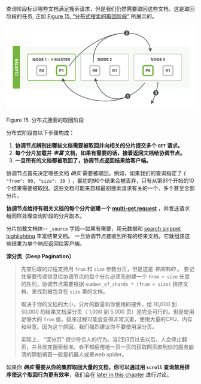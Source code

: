 查询阶段标识哪些文档满足搜索请求，但是我们仍然需要取回这些文档。这是取回阶段的任务, 正如 [Figure 15, “分布式搜索的取回阶段”](https://www.elastic.co/guide/cn/elasticsearch/guide/current/_fetch_phase.html#img-distrib-fetch) 所展示的。

![分布式搜索的取回阶段](https://raw.githubusercontent.com/codecodeabc/Note-len/main/img/202111241416617.png)

Figure 15. 分布式搜索的取回阶段



分布式阶段由以下步骤构成：

1. **协调节点辨别出哪些文档需要被取回并向相关的分片提交多个 `GET` 请求。**
2. **每个分片加载并 *丰富* 文档，如果有需要的话，接着返回文档给协调节点。**
3. **一旦所有的文档都被取回了，协调节点返回结果给客户端。**



协调节点首先决定哪些文档 *确实* 需要被取回。例如，如果我们的查询指定了 `{ "from": 90, "size": 10 }` ，最初的90个结果会被丢弃，只有从第91个开始的10个结果需要被取回。这些文档可能来自和最初搜索请求有关的一个、多个甚至全部分片。



**协调节点给持有相关文档的每个分片创建一个 [multi-get request](https://www.elastic.co/guide/cn/elasticsearch/guide/current/distrib-multi-doc.html)** ，并发送请求给同样处理查询阶段的分片副本。



分片加载文档体-- `_source` 字段—如果有需要，用元数据和 [search snippet highlighting](https://www.elastic.co/guide/cn/elasticsearch/guide/current/highlighting-intro.html) 丰富结果文档。 一旦协调节点接收到所有的结果文档，它就组装这些结果为单个响应返回给客户端。



**深分页（Deep Pagination）**

> 先查后取的过程支持用 `from` 和 `size` 参数分页，但是这是 *有限制的* 。 要记住需要传递信息给协调节点的每个分片必须先创建一个 `from + size` 长度的队列，协调节点需要根据 `number_of_shards * (from + size)` 排序文档，来找到被包含在 `size` 里的文档。
>
> 取决于你的文档的大小，分片的数量和你使用的硬件，给 10,000 到 50,000 的结果文档深分页（ 1,000 到 5,000 页）是完全可行的。但是使用足够大的 `from` 值，排序过程可能会变得非常沉重，使用大量的CPU、内存和带宽。因为这个原因，我们强烈建议你不要使用深分页。
>
> 实际上， “深分页” 很少符合人的行为。当2到3页过去以后，人会停止翻页，并且改变搜索标准。会不知疲倦地一页一页的获取网页直到你的服务崩溃的罪魁祸首一般是机器人或者web spider。



如果你 ***确实* 需要从你的集群取回大量的文档，你可以通过用 `scroll` 查询禁用排序使这个取回行为更有效率**，我们会在 [later in this chapter](https://www.elastic.co/guide/cn/elasticsearch/guide/current/scroll.html) 进行讨论。

